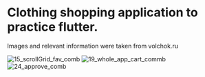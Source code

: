 # Clothing shopping application to practice flutter.
  Images and relevant information were taken from volchok.ru

![15_scrollGrid_fav_comb](https://user-images.githubusercontent.com/49653439/114726312-f265e380-9d45-11eb-81a0-12fc9773abf8.png)
![19_whole_app_cart_commb](https://user-images.githubusercontent.com/49653439/114726339-fa258800-9d45-11eb-9bf2-429d33130b68.png)
![24_approve_comb](https://user-images.githubusercontent.com/49653439/114726505-204b2800-9d46-11eb-82a8-dd7ab4775544.png)


